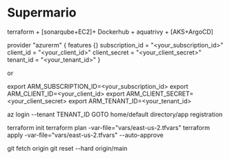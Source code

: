 # Supermario
terraform + [sonarqube+EC2]+ Dockerhub + aquatrivy + [AKS+ArgoCD]

provider "azurerm" {
  features {}
  subscription_id = "<your_subscription_id>"
  client_id       = "<your_client_id>"
  client_secret   = "<your_client_secret>"
  tenant_id       = "<your_tenant_id>"
}

or

export ARM_SUBSCRIPTION_ID=<your_subscription_id>
export ARM_CLIENT_ID=<your_client_id>
export ARM_CLIENT_SECRET=<your_client_secret>
export ARM_TENANT_ID=<your_tenant_id>

az login --tenant TENANT_ID
GOTO home/default directory/app registration

terraform init
terraform plan -var-file="vars/east-us-2.tfvars"
terraform apply -var-file="vars/east-us-2.tfvars" --auto-approve

git fetch origin
git reset --hard origin/main